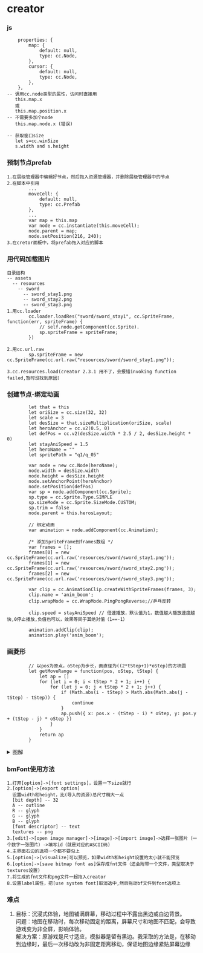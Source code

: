 # creator

### js

```
    properties: {
        map: {
            default: null,
            type: cc.Node,
        },
        cursor: {
            default: null,
            type: cc.Node,
        },
    },
-- 调用cc.node类型的属性，访问时直接用
   this.map.x
   或
   this.map.position.x
-- 不需要多加个node
   this.map.node.x (错误)
```
```
-- 获取窗口size
   let s=cc.winSize
   s.width and s.height
  ```
  
### 预制节点prefab
```
1.在层级管理器中编辑好节点，然后拖入资源管理器，并删除层级管理器中的节点
2.在脚本中引用
        ...
        moveCell: {
            default: null,
            type: cc.Prefab
        },
        ...
        var map = this.map
        var node = cc.instantiate(this.moveCell);
        node.parent = map;
        node.setPosition(216, 240);
3.在cretor面板中，将prefab拖入对应的脚本
```

### 用代码加载图片
```
目录结构
-- assets
  -- resources
    -- sword
      -- sword_stay1.png
      -- sword_stay2.png
      -- sword_stay3.png
1.用cc.loader
        cc.loader.loadRes("sword/sword_stay1", cc.SpriteFrame, function(err, spriteFrame) {
            // self.node.getComponent(cc.Sprite).
            sp.spriteFrame = spriteFrame;
        })

2.用cc.url.raw
        sp.spriteFrame = new cc.SpriteFrame(cc.url.raw("resources/sword/sword_stay1.png"));
        
3.cc.resources.load(creator 2.3.1 用不了，会报错invoking function failed,暂时没找到原因)
```

### 创建节点-绑定动画
```
        let that = this
        let oriSize = cc.size(32, 32)
        let scale = 3
        let desSize = that.sizeMultiplication(oriSize, scale)
        let heroAnchor = cc.v2(0.5, 0)
        let defPos = cc.v2(desSize.width * 2.5 / 2, desSize.height * 0)
        let stayAniSpeed = 1.5
        let heroName = ""
        let spritePath = "q1/q_05"

        var node = new cc.Node(heroName);
        node.width = desSize.width
        node.height = desSize.height
        node.setAnchorPoint(heroAnchor)
        node.setPosition(defPos)
        var sp = node.addComponent(cc.Sprite);
        sp.type = cc.Sprite.Type.SIMPLE
        sp.sizeMode = cc.Sprite.SizeMode.CUSTOM;
        sp.trim = false
        node.parent = this.herosLayout;

        // 绑定动画
        var animation = node.addComponent(cc.Animation);

        /* 添加SpriteFrame到frames数组 */
        var frames = [];
        frames[0] = new cc.SpriteFrame(cc.url.raw('resources/sword/sword_stay1.png'));
        frames[1] = new cc.SpriteFrame(cc.url.raw('resources/sword/sword_stay2.png'));
        frames[2] = new cc.SpriteFrame(cc.url.raw('resources/sword/sword_stay3.png'));

        var clip = cc.AnimationClip.createWithSpriteFrames(frames, 3);
        clip.name = 'anim_boom';
        clip.wrapMode = cc.WrapMode.PingPongReverse;//乒乓反转

        clip.speed = stayAniSpeed // 倍速播放，默认值为1，数值越大播放速度越快,0停止播放,负值也可以，效果等同于其绝对值（1==-1）

        animation.addClip(clip);
        animation.play('anim_boom');
```

### 画菱形

```
        // 以pos为原点，oStep为步长，画直径为((2*tStep+1)*oStep)的方块圆
        let getMoveRange = function(pos, oStep, tStep) {
            let ap = []
            for (let i = 0; i < tStep * 2 + 1; i++) {
                for (let j = 0; j < tStep * 2 + 1; j++) {
                    if (Math.abs(i - tStep) > Math.abs(Math.abs(j - tStep) - tStep)) {
                        continue
                    }  
                    ap.push({ x: pos.x - (tStep - i) * oStep, y: pos.y + (tStep - j) * oStep })
                }
            }
            return ap
        }
```
<details>
  <summary>图解</summary>    
    
            /* 横坐标为i，纵坐标为j，tStep为3
            * 0  1  2  3  4  5  6
            0          *         
            1       *  *  *      
            2    *  *  *  *  *   
            3 *  *  *  *  *  *  *
            4    *  *  *  *  *   
            5       *  *  *      
            6          *         

            -- 当Math.abs(i - tStep)后横坐标就变为
            * 3  2  1  0  1  2  3
            0          *         
            1       *  *  *      
            2    *  *  *  *  *   
            3 *  *  *  *  *  *  *
            4    *  *  *  *  *   
            5       *  *  *      
            6          *         

            -- 当Math.abs(j - tStep)后纵坐标就变为
            * 3  2  1  0  1  2  3
            3          *         
            2       *  *  *      
            1    *  *  *  *  *   
            0 *  *  *  *  *  *  *
            1    *  *  *  *  *   
            2       *  *  *      
            3          *         

            -- 当Math.abs(Math.abs(j - tStep) - tStep)后纵坐标就变为
            * 3  2  1  0  1  2  3
            0          *         
            1       *  *  *      
            2    *  *  *  *  *   
            3 *  *  *  *  *  *  *
            2    *  *  *  *  *   
            1       *  *  *      
            0          *         
            
            
            
            
            */
</details>


### bmFont使用方法
```
1.打开[option]->[font settings]，设置一下size就行
2.[option]->[export option]
  设置width和height，比(导入的资源)总尺寸稍大一点
  [bit depth] -- 32
  A -- outline
  R -- glyph
  G -- glyph
  B -- glyph
  [font descriptor] -- text
  textures -- png
3.[edit]->[open image manager]->[image]->[import image]->选择一张图片（一个数字一张图片）->填写id（就是对应的ASCII码)
4.主界面右边的选项一个都不要勾上
5.[option]->[visualize]可以预览，如果width和height设置的太小就不能预览
6.[option]->[save bitmap font as]保存成fnt文件（还会附带一个文件，类型取决于textures设置)
7.将生成的fnt文件和png文件一起拖入creator
8.设置label属性，把[use system font]取消选中,然后拖动bf文件到font选项上
```

### 难点
1. 目标：沉浸式体验，地图铺满屏幕，移动过程中不露出黑边或白边背景。<br>
问题：地图在移动时，每次移动固定的距离，屏幕尺寸和地图不匹配，会导致游戏变为非全屏，影响体验。<br>
解决方案：原游戏是尺寸适应，模拟器是留有黑边。我采取的方法是，在移动到边缘时，最后一次移动改为非固定距离移动，保证地图边缘紧贴屏幕边缘<br>

